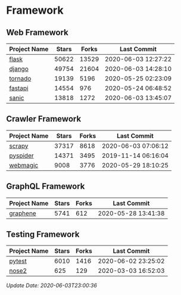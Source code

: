 # Framework

## Web Framework

| Project Name | Stars | Forks | Last Commit |
| ------------ | ----- | ----- | ----------- |
| [flask](https://github.com/pallets/flask) | 50622 | 13529 | 2020-06-03 12:27:22 |
| [django](https://github.com/django/django) | 49754 | 21604 | 2020-06-03 14:28:10 |
| [tornado](https://github.com/tornadoweb/tornado) | 19139 | 5196 | 2020-05-25 02:23:09 |
| [fastapi](https://github.com/tiangolo/fastapi) | 14554 | 976 | 2020-05-24 06:48:52 |
| [sanic](https://github.com/huge-success/sanic) | 13818 | 1272 | 2020-06-03 13:45:07 |

## Crawler Framework

| Project Name | Stars | Forks | Last Commit |
| ------------ | ----- | ----- | ----------- |
| [scrapy](https://github.com/scrapy/scrapy) | 37317 | 8618 | 2020-06-03 07:06:12 |
| [pyspider](https://github.com/binux/pyspider) | 14371 | 3495 | 2019-11-14 06:16:04 |
| [webmagic](https://github.com/code4craft/webmagic) | 9008 | 3776 | 2020-05-29 18:10:25 |

## GraphQL Framework

| Project Name | Stars | Forks | Last Commit |
| ------------ | ----- | ----- | ----------- |
| [graphene](https://github.com/graphql-python/graphene) | 5741 | 612 | 2020-05-28 13:41:38 |

## Testing Framework

| Project Name | Stars | Forks | Last Commit |
| ------------ | ----- | ----- | ----------- |
| [pytest](https://github.com/pytest-dev/pytest) | 6010 | 1416 | 2020-06-02 23:25:02 |
| [nose2](https://github.com/nose-devs/nose2) | 625 | 129 | 2020-03-03 16:52:03 |

*Update Date: 2020-06-03T23:00:36*
